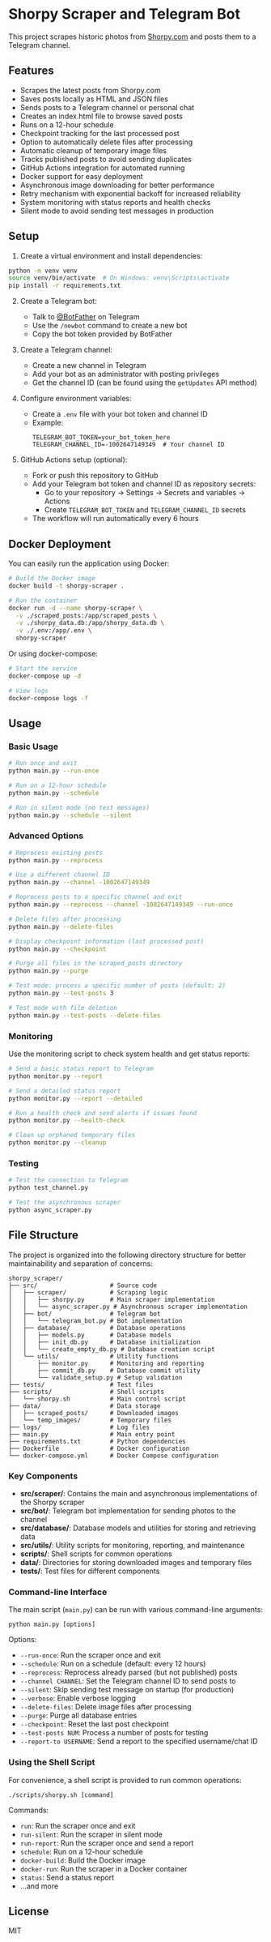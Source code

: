 # Shorpy Scraper and Telegram Bot

This project scrapes historic photos from [Shorpy.com](https://www.shorpy.com) and posts them to a Telegram channel.

## Features

- Scrapes the latest posts from Shorpy.com
- Saves posts locally as HTML and JSON files
- Sends posts to a Telegram channel or personal chat
- Creates an index.html file to browse saved posts
- Runs on a 12-hour schedule
- Checkpoint tracking for the last processed post
- Option to automatically delete files after processing
- Automatic cleanup of temporary image files
- Tracks published posts to avoid sending duplicates
- GitHub Actions integration for automated running
- Docker support for easy deployment
- Asynchronous image downloading for better performance
- Retry mechanism with exponential backoff for increased reliability
- System monitoring with status reports and health checks
- Silent mode to avoid sending test messages in production

## Setup

1. Create a virtual environment and install dependencies:

```bash
python -m venv venv
source venv/bin/activate  # On Windows: venv\Scripts\activate
pip install -r requirements.txt
```

2. Create a Telegram bot:
   - Talk to [@BotFather](https://t.me/BotFather) on Telegram
   - Use the `/newbot` command to create a new bot
   - Copy the bot token provided by BotFather

3. Create a Telegram channel:
   - Create a new channel in Telegram
   - Add your bot as an administrator with posting privileges
   - Get the channel ID (can be found using the `getUpdates` API method)

4. Configure environment variables:
   - Create a `.env` file with your bot token and channel ID
   - Example:
     ```
     TELEGRAM_BOT_TOKEN=your_bot_token_here
     TELEGRAM_CHANNEL_ID=-1002647149349  # Your channel ID
     ```

5. GitHub Actions setup (optional):
   - Fork or push this repository to GitHub
   - Add your Telegram bot token and channel ID as repository secrets:
     - Go to your repository → Settings → Secrets and variables → Actions
     - Create `TELEGRAM_BOT_TOKEN` and `TELEGRAM_CHANNEL_ID` secrets
   - The workflow will run automatically every 6 hours

## Docker Deployment

You can easily run the application using Docker:

```bash
# Build the Docker image
docker build -t shorpy-scraper .

# Run the container
docker run -d --name shorpy-scraper \
  -v ./scraped_posts:/app/scraped_posts \
  -v ./shorpy_data.db:/app/shorpy_data.db \
  -v ./.env:/app/.env \
  shorpy-scraper
```

Or using docker-compose:

```bash
# Start the service
docker-compose up -d

# View logs
docker-compose logs -f
```

## Usage

### Basic Usage

```bash
# Run once and exit
python main.py --run-once

# Run on a 12-hour schedule
python main.py --schedule

# Run in silent mode (no test messages)
python main.py --schedule --silent
```

### Advanced Options

```bash
# Reprocess existing posts
python main.py --reprocess

# Use a different channel ID
python main.py --channel -1002647149349

# Reprocess posts to a specific channel and exit
python main.py --reprocess --channel -1002647149349 --run-once

# Delete files after processing
python main.py --delete-files

# Display checkpoint information (last processed post)
python main.py --checkpoint

# Purge all files in the scraped_posts directory
python main.py --purge

# Test mode: process a specific number of posts (default: 2)
python main.py --test-posts 3

# Test mode with file deletion
python main.py --test-posts --delete-files
```

### Monitoring

Use the monitoring script to check system health and get status reports:

```bash
# Send a basic status report to Telegram
python monitor.py --report

# Send a detailed status report
python monitor.py --report --detailed

# Run a health check and send alerts if issues found
python monitor.py --health-check

# Clean up orphaned temporary files
python monitor.py --cleanup
```

### Testing

```bash
# Test the connection to Telegram
python test_channel.py

# Test the asynchronous scraper
python async_scraper.py
```

## File Structure

The project is organized into the following directory structure for better maintainability and separation of concerns:

```
shorpy_scraper/
├── src/                    # Source code
│   ├── scraper/            # Scraping logic
│   │   ├── shorpy.py       # Main scraper implementation
│   │   └── async_scraper.py # Asynchronous scraper implementation
│   ├── bot/                # Telegram bot
│   │   └── telegram_bot.py # Bot implementation
│   ├── database/           # Database operations
│   │   ├── models.py       # Database models
│   │   ├── init_db.py      # Database initialization
│   │   └── create_empty_db.py # Database creation script
│   └── utils/              # Utility functions
│       ├── monitor.py      # Monitoring and reporting
│       ├── commit_db.py    # Database commit utility
│       └── validate_setup.py # Setup validation
├── tests/                  # Test files
├── scripts/                # Shell scripts
│   └── shorpy.sh           # Main control script
├── data/                   # Data storage
│   ├── scraped_posts/      # Downloaded images
│   └── temp_images/        # Temporary files
├── logs/                   # Log files
├── main.py                 # Main entry point
├── requirements.txt        # Python dependencies
├── Dockerfile              # Docker configuration
└── docker-compose.yml      # Docker Compose configuration
```

### Key Components

- **src/scraper/**: Contains the main and asynchronous implementations of the Shorpy scraper
- **src/bot/**: Telegram bot implementation for sending photos to the channel
- **src/database/**: Database models and utilities for storing and retrieving data
- **src/utils/**: Utility scripts for monitoring, reporting, and maintenance
- **scripts/**: Shell scripts for common operations
- **data/**: Directories for storing downloaded images and temporary files
- **tests/**: Test files for different components

### Command-line Interface

The main script (`main.py`) can be run with various command-line arguments:

```
python main.py [options]
```

Options:
- `--run-once`: Run the scraper once and exit
- `--schedule`: Run on a schedule (default: every 12 hours)
- `--reprocess`: Reprocess already parsed (but not published) posts
- `--channel CHANNEL`: Set the Telegram channel ID to send posts to
- `--silent`: Skip sending test message on startup (for production)
- `--verbose`: Enable verbose logging
- `--delete-files`: Delete image files after processing
- `--purge`: Purge all database entries
- `--checkpoint`: Reset the last post checkpoint
- `--test-posts NUM`: Process a number of posts for testing
- `--report-to USERNAME`: Send a report to the specified username/chat ID

### Using the Shell Script

For convenience, a shell script is provided to run common operations:

```
./scripts/shorpy.sh [command]
```

Commands:
- `run`: Run the scraper once and exit
- `run-silent`: Run the scraper in silent mode
- `run-report`: Run the scraper once and send a report
- `schedule`: Run on a 12-hour schedule
- `docker-build`: Build the Docker image
- `docker-run`: Run the scraper in a Docker container
- `status`: Send a status report
- ...and more

## License

MIT 